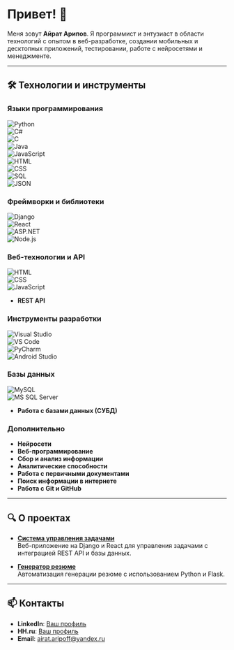 # Привет! 👋  
Меня зовут **Айрат Арипов**. Я программист и энтузиаст в области технологий с опытом в веб-разработке, создании мобильных и десктопных приложений, тестировании, работе с нейросетями и менеджменте.  

---

## 🛠️ Технологии и инструменты  

### Языки программирования  
![Python](https://img.shields.io/badge/-Python-3776AB?style=flat-square&logo=python&logoColor=white)  
![C#](https://img.shields.io/badge/-C%23-239120?style=flat-square&logo=csharp&logoColor=white)  
![C](https://img.shields.io/badge/-C-A8B9CC?style=flat-square&logo=c&logoColor=black)  
![Java](https://img.shields.io/badge/-Java-007396?style=flat-square&logo=java&logoColor=white)  
![JavaScript](https://img.shields.io/badge/-JavaScript-F7DF1E?style=flat-square&logo=javascript&logoColor=black)  
![HTML](https://img.shields.io/badge/-HTML-E34F26?style=flat-square&logo=html5&logoColor=white)  
![CSS](https://img.shields.io/badge/-CSS-1572B6?style=flat-square&logo=css3&logoColor=white)  
![SQL](https://img.shields.io/badge/-SQL-CC2927?style=flat-square&logo=microsoftsqlserver&logoColor=white)  
![JSON](https://img.shields.io/badge/-JSON-000000?style=flat-square&logo=json&logoColor=white)  

### Фреймворки и библиотеки  
![Django](https://img.shields.io/badge/-Django-092E20?style=flat-square&logo=django&logoColor=white)  
![React](https://img.shields.io/badge/-React-61DAFB?style=flat-square&logo=react&logoColor=black)  
![ASP.NET](https://img.shields.io/badge/-ASP.NET-512BD4?style=flat-square&logo=dotnet&logoColor=white)  
![Node.js](https://img.shields.io/badge/-Node.js-339933?style=flat-square&logo=nodedotjs&logoColor=white)  

### Веб-технологии и API  
![HTML](https://img.shields.io/badge/-HTML-E34F26?style=flat-square&logo=html5&logoColor=white)  
![CSS](https://img.shields.io/badge/-CSS-1572B6?style=flat-square&logo=css3&logoColor=white)  
![JavaScript](https://img.shields.io/badge/-JavaScript-F7DF1E?style=flat-square&logo=javascript&logoColor=black)  
- **REST API**  

### Инструменты разработки  
![Visual Studio](https://img.shields.io/badge/-Visual%20Studio-5C2D91?style=flat-square&logo=visualstudio&logoColor=white)  
![VS Code](https://img.shields.io/badge/-VS%20Code-007ACC?style=flat-square&logo=visualstudiocode&logoColor=white)  
![PyCharm](https://img.shields.io/badge/-PyCharm-000000?style=flat-square&logo=pycharm&logoColor=white)  
![Android Studio](https://img.shields.io/badge/-Android%20Studio-3DDC84?style=flat-square&logo=androidstudio&logoColor=white)  

### Базы данных  
![MySQL](https://img.shields.io/badge/-MySQL-4479A1?style=flat-square&logo=mysql&logoColor=white)  
![MS SQL Server](https://img.shields.io/badge/-MS%20SQL%20Server-CC2927?style=flat-square&logo=microsoftsqlserver&logoColor=white)  
- **Работа с базами данных (СУБД)**  

### Дополнительно  
- **Нейросети**  
- **Веб-программирование**  
- **Сбор и анализ информации**  
- **Аналитические способности**  
- **Работа с первичными документами**  
- **Поиск информации в интернете**  
- **Работа с Git и GitHub**  

---

## 🔍 О проектах  
- **[Система управления задачами](https://github.com/ваш-проект)**  
  Веб-приложение на Django и React для управления задачами с интеграцией REST API и базы данных.  

- **[Генератор резюме](https://github.com/ваш-проект)**  
  Автоматизация генерации резюме с использованием Python и Flask.  

---

## 📫 Контакты  
- **LinkedIn**: [Ваш профиль](https://linkedin.com/in/ваш-профиль)  
- **HH.ru**: [Ваш профиль](https://hh.ru/resume/)  
- **Email**: airat.aripoff@yandex.ru  

